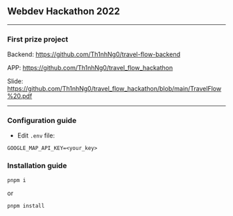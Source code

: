 ## Webdev Hackathon 2022
---
### First prize project
Backend: https://github.com/Th1nhNg0/travel-flow-backend

APP: https://github.com/Th1nhNg0/travel_flow_hackathon

Slide: https://github.com/Th1nhNg0/travel_flow_hackathon/blob/main/TravelFlow%20.pdf

---
### Configuration guide

- Edit ```.env``` file:

```
GOOGLE_MAP_API_KEY=<your_key>
```

### Installation guide

```
pnpm i
```
or
```
pnpm install
```
